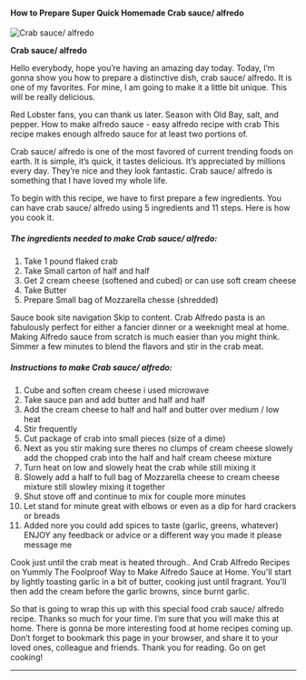             

#### How to Prepare Super Quick Homemade Crab sauce/ alfredo

![Crab sauce/ alfredo](https://img-global.cpcdn.com/recipes/b133d0f5b61eb9c3/751x532cq70/crab-sauce-alfredo-recipe-main-photo.jpg)

**Crab sauce/ alfredo**

Hello everybody, hope you’re having an amazing day today. Today, I’m gonna show you how to prepare a distinctive dish, crab sauce/ alfredo. It is one of my favorites. For mine, I am going to make it a little bit unique. This will be really delicious.

Red Lobster fans, you can thank us later. Season with Old Bay, salt, and pepper. How to make alfredo sauce - easy alfredo recipe with crab This recipe makes enough alfredo sauce for at least two portions of.

Crab sauce/ alfredo is one of the most favored of current trending foods on earth. It is simple, it’s quick, it tastes delicious. It’s appreciated by millions every day. They’re nice and they look fantastic. Crab sauce/ alfredo is something that I have loved my whole life.

To begin with this recipe, we have to first prepare a few ingredients. You can have crab sauce/ alfredo using 5 ingredients and 11 steps. Here is how you cook it.

##### The ingredients needed to make Crab sauce/ alfredo:

1.  Take 1 pound flaked crab
2.  Take Small carton of half and half
3.  Get 2 cream cheese (softened and cubed) or can use soft cream cheese
4.  Take Butter
5.  Prepare Small bag of Mozzarella chesse (shredded)

Sauce book site navigation Skip to content. Crab Alfredo pasta is an fabulously perfect for either a fancier dinner or a weeknight meal at home. Making Alfredo sauce from scratch is much easier than you might think. Simmer a few minutes to blend the flavors and stir in the crab meat.

##### Instructions to make Crab sauce/ alfredo:

1.  Cube and soften cream cheese i used microwave
2.  Take sauce pan and add butter and half and half
3.  Add the cream cheese to half and half and butter over medium / low heat
4.  Stir frequently
5.  Cut package of crab into small pieces (size of a dime)
6.  Next as you stir making sure theres no clumps of cream cheese slowely add the chopped crab into the half and half cream cheese mixture
7.  Turn heat on low and slowely heat the crab while still mixing it
8.  Slowely add a half to full bag of Mozzarella cheese to cream cheese mixture still slowley mixing it together
9.  Shut stove off and continue to mix for couple more minutes
10.  Let stand for minute great with elbows or even as a dip for hard crackers or breads
11.  Added nore you could add spices to taste (garlic, greens, whatever) ENJOY any feedback or advice or a different way you made it please message me

Cook just until the crab meat is heated through.. And Crab Alfredo Recipes on Yummly The Foolproof Way to Make Alfredo Sauce at Home. You'll start by lightly toasting garlic in a bit of butter, cooking just until fragrant. You'll then add the cream before the garlic browns, since burnt garlic.

So that is going to wrap this up with this special food crab sauce/ alfredo recipe. Thanks so much for your time. I’m sure that you will make this at home. There is gonna be more interesting food at home recipes coming up. Don’t forget to bookmark this page in your browser, and share it to your loved ones, colleague and friends. Thank you for reading. Go on get cooking!

* * *